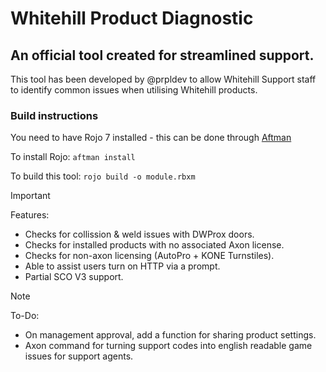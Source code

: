 # Whitehill Product Diagnostic
## An official tool created for streamlined support.

This tool has been developed by @prpldev to allow Whitehill Support staff to identify common issues when utilising Whitehill products.

### Build instructions
You need to have Rojo 7 installed - this can be done through [Aftman](https://github.com/LPGhatguy/aftman)

To install Rojo:
`aftman install`

To build this tool:
`rojo build -o module.rbxm`

> [!IMPORTANT]
> Features:
> - Checks for collission & weld issues with DWProx doors.
> - Checks for installed products with no associated Axon license.
> - Checks for non-axon licensing (AutoPro + KONE Turnstiles).
> - Able to assist users turn on HTTP via a prompt.
> - Partial SCO V3 support.

> [!NOTE]
> To-Do:
> - On management approval, add a function for sharing product settings.
> - Axon command for turning support codes into english readable game issues for support agents.
